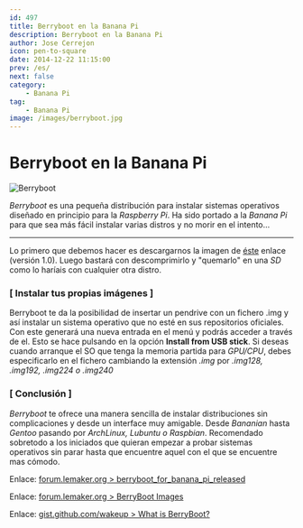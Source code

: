 ```yaml
---
id: 497
title: Berryboot en la Banana Pi
description: Berryboot en la Banana Pi
author: Jose Cerrejon
icon: pen-to-square
date: 2014-12-22 11:15:00
prev: /es/
next: false
category:
    - Banana Pi
tag:
    - Banana Pi
image: /images/berryboot.jpg
---
```


# Berryboot en la Banana Pi

![Berryboot](/images/berryboot.jpg)

_Berryboot_ es una pequeña distribución para instalar sistemas operativos diseñado en principio para la _Raspberry Pi_. Ha sido portado a la _Banana Pi_ para que sea más fácil instalar varias distros y no morir en el intento...

---

Lo primero que debemos hacer es descargarnos la imagen de [éste](https://docs.google.com/file/d/0B38hUt6ypQXDQlM3eDdxVV9zcTA/edit) enlace (versión 1.0). Luego bastará con descomprimirlo y "quemarlo" en una _SD_ como lo haríais con cualquier otra distro.

### [ Instalar tus propias imágenes ]

Berryboot te da la posibilidad de insertar un pendrive con un fichero .img y así instalar un sistema operativo que no esté en sus repositorios oficiales. Con este generará una nueva entrada en el menú y podrás acceder a través de el. Esto se hace pulsando en la opción **Install from USB stick**. Si deseas cuando arranque el SO que tenga la memoria partida para _GPU/CPU_, debes especificarlo en el fichero cambiando la extensión _.img_ por _.img128, .img192, .img224 o .img240_

### [ Conclusión ]

_Berryboot_ te ofrece una manera sencilla de instalar distribuciones sin complicaciones y desde un interface muy amigable. Desde _Bananian_ hasta _Gentoo_ pasando por _ArchLinux, Lubuntu o Raspbian_. Recomendado sobretodo a los iniciados que quieran empezar a probar sistemas operativos sin parar hasta que encuentre aquel con el que se encuentre mas cómodo.

Enlace: [forum.lemaker.org > berryboot_for_banana_pi_released](https://forum.lemaker.org/4111-1-1-berryboot_for_banana_pi_released.html)

Enlace: [forum.lemaker.org > BerryBoot Images](https://forum.lemaker.org/viewthread.php?tid=4792)

Enlace: [gist.github.com/wakeup > What is BerryBoot?](https://gist.github.com/wakeup/da81d27ec922882f2502)
